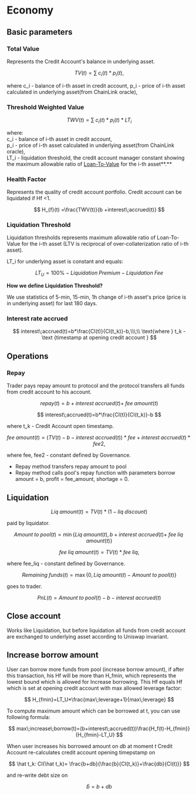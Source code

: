 # Economy

## Basic parameters

### Total Value&#x20;

Represents the Credit Account's balance in underlying asset.&#x20;

$$
TV(t)=\sum{\;c_i(t)*p_i(t)},
$$

where c\_i - balance of i-th asset in credit account,  p\_i - price of i-th asset calculated in underlying asset(from ChainLink oracle),&#x20;



### Threshold Weighted Value&#x20;

$$
TWV(t)=\sum{\;c_i(t)*p_i(t)*LT_i }
$$

where: \
c\_i - balance of i-th asset in credit account, \
p\_i - price of i-th asset calculated in underlying asset(from ChainLink oracle), \
LT\_i - liquidation threshold, the credit account manager constant showing the maximum allowable ratio of [Loan-To-Value](https://www.investopedia.com/terms/l/loantovalue.asp) for the i-th asset**.**&#x20;

### Health Factor

Represents the quality of credit account portfolio. Credit account can be liquidated if Hf <1.

$$
H_{f}(t) =\frac{TWV(t)}{b +interest\;accrued(t)}
$$

### Liquidation Threshold

Liquidation thresholds represents maximum allowable ratio of Loan-To-Value for the i-th asset (LTV is reciprocal of over-collaterization ratio of i-th asset).&#x20;

LT\_i for underlying asset is constant and equals:

$$
LT_U =100\% - Liquidation\;Premium -Liquidation\;Fee
$$

**How we define Liquidation Threshold?**

We use statistics of 5-min, 15-min, 1h change of i-th asset's price (price is in underlying asset) for last 180 days.&#x20;

### Interest rate accrued

$$
interest\;accrued(t)=b*\frac{CI(t)}{CI(t_k)}-b,\\\;\\
\text{where } t_k - \text {timestamp at opening credit account }
$$

## Operations

### Repay

Trader pays repay amount to protocol and the protocol transfers all funds from credit account to his account.&#x20;

$$
repay(t)=b+interest\;accrued(t)+\;fee\;amount(t)
$$

$$
interest\;accrued(t)=b*\frac{CI(t)}{CI(t_k)}-b
$$

where t\_k - Credit Account open timestamp.&#x20;

$$
fee\;amount(t) = (TV(t)-b-interest\;accrued(t))*fee + interest\;accrued(t) * fee2 ,
$$

where fee, fee2 - constant defined by Governance.

* Repay method transfers repay amount to pool
* Repay method calls pool's repay function with parameters borrow amount = b, profit = fee\_amount, shortage = 0.

## Liquidation

$$
Liq\;amount(t) = TV(t)*(1-liq\;discount)
$$

paid by liquidator.&#x20;

$$
Amount\;to\;pool(t) = \min\{Liq\;amount(t),b+interest\;accrued(t)+\;fee\;liq\;amount(t)\}
$$

$$
fee\;liq\;amount(t) = TV(t) * fee\;liq,
$$

where fee\_liq - constant defined by Governance.

$$
Remaining\;funds(t) = \max\{0,Liq\;amount(t)-Amount\;to\;pool(t)\}
$$

goes to trader.&#x20;

$$
PnL(t)=Amount\;to\;pool(t) -b-interest\;accrued(t)
$$

## Close account

Works like Liquidation, but before liquidation all funds from credit account are exchanged to underlying asset according to Uniswap invariant.&#x20;

## Increase borrow amount

User can borrow more funds from pool (increase borrow amount), if after this transaction, his Hf will be more than H\_fmin, which represents the lowest bound which is allowed for Increase borrowing. This Hf equals Hf which is set at opening credit account with max allowed leverage factor:

$$
H_{fmin}=LT_U*\frac{max\;leverage+1}{max\;leverage}
$$

To compute maximum amount which can be borrowed at t, you can use following formula:

$$
max\;increase\;borrow(t)=(b+interest\;accrued(t))\frac{H_f(t)-H_{fmin}}{H_{fmin}-LT_U}
$$

When user increases his borrowed amount on _db_ at moment _t_ Credit Account re-calculates credit account opening timepstamp on&#x20;

$$
\hat t_k: CI(\hat t_k)= \frac{b+db}{\frac{b}{CI(t_k)}+\frac{db}{CI(t)}}
$$

and re-write debt size on&#x20;

$$
\hat b = b + db
$$













